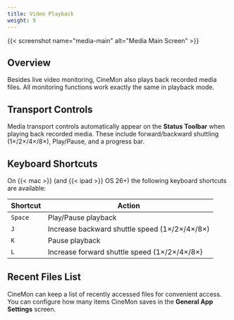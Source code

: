 ```yaml
---
title: Video Playback
weight: 9
---
```


{{< screenshot name="media-main" alt="Media Main Screen" >}}

## Overview

Besides live video monitoring, CineMon also plays back recorded media files. All monitoring functions work exactly the same in playback mode.

## Transport Controls

Media transport controls automatically appear on the **Status Toolbar** when playing back recorded media. These include forward/backward shuttling (1×/2×/4×/8×), Play/Pause, and a progress bar.

## Keyboard Shortcuts

On {{< mac >}} (and {{< ipad >}} OS 26+) the following keyboard shortcuts are available:

| Shortcut | Action |
|----------|--------|
| `Space` | Play/Pause playback |
| `J` | Increase backward shuttle speed (1×/2×/4×/8×) |
| `K` | Pause playback |
| `L` | Increase forward shuttle speed (1×/2×/4×/8×) |

## Recent Files List

CineMon can keep a list of recently accessed files for convenient access. You can configure how many items CineMon saves in the **General App Settings** screen.